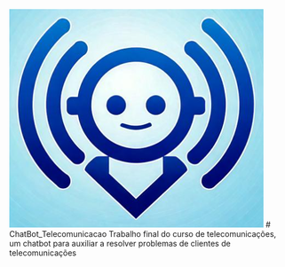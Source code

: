 <img src="assets/logo.png" alt="logo">
# ChatBot_Telecomunicacao
Trabalho final do curso de telecomunicações, um chatbot para auxiliar a resolver problemas de clientes de telecomunicações

